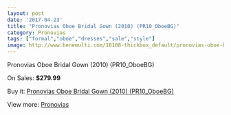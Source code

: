 ```yaml
---
layout: post
date: '2017-04-23'
title: "Pronovias Oboe Bridal Gown (2010) (PR10_OboeBG)"
category: Pronovias
tags: ["formal","oboe","dresses","sale","style"]
image: http://www.benemulti.com/18108-thickbox_default/pronovias-oboe-bridal-gown-2010-pr10oboebg.jpg
---
```

Pronovias Oboe Bridal Gown (2010) (PR10_OboeBG)

On Sales: **$279.99**
<a href="https://www.benemulti.com/en/pronovias/6860-pronovias-oboe-bridal-gown-2010-pr10oboebg.html"><amp-img layout="responsive" width="600" height="600" src="//www.benemulti.com/18108-thickbox_default/pronovias-oboe-bridal-gown-2010-pr10oboebg.jpg" alt="Pronovias Oboe Bridal Gown (2010) (PR10_OboeBG) 0" /></a>
<a href="https://www.benemulti.com/en/pronovias/6860-pronovias-oboe-bridal-gown-2010-pr10oboebg.html"><amp-img layout="responsive" width="600" height="600" src="//www.benemulti.com/18110-thickbox_default/pronovias-oboe-bridal-gown-2010-pr10oboebg.jpg" alt="Pronovias Oboe Bridal Gown (2010) (PR10_OboeBG) 1" /></a>
<a href="https://www.benemulti.com/en/pronovias/6860-pronovias-oboe-bridal-gown-2010-pr10oboebg.html"><amp-img layout="responsive" width="600" height="600" src="//www.benemulti.com/18109-thickbox_default/pronovias-oboe-bridal-gown-2010-pr10oboebg.jpg" alt="Pronovias Oboe Bridal Gown (2010) (PR10_OboeBG) 2" /></a>

Buy it: [Pronovias Oboe Bridal Gown (2010) (PR10_OboeBG)](https://www.benemulti.com/en/pronovias/6860-pronovias-oboe-bridal-gown-2010-pr10oboebg.html "Pronovias Oboe Bridal Gown (2010) (PR10_OboeBG)")

View more: [Pronovias](https://www.benemulti.com/en/55-pronovias "Pronovias")